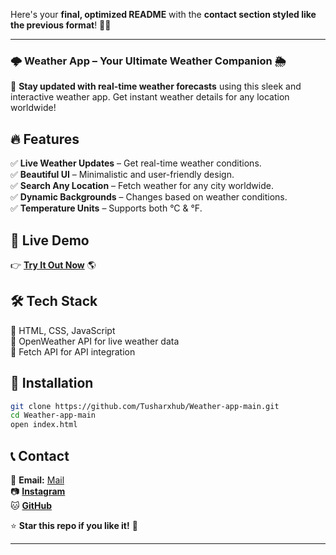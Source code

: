 Here's your **final, optimized README** with the **contact section styled like the previous format**! 🚀🔥  

---

### 🌩️ **Weather App** – Your Ultimate Weather Companion 🌦️  


🚀 **Stay updated with real-time weather forecasts** using this sleek and interactive weather app. Get instant weather details for any location worldwide!  

## 🔥 **Features**  
✅ **Live Weather Updates** – Get real-time weather conditions.  
✅ **Beautiful UI** – Minimalistic and user-friendly design.  
✅ **Search Any Location** – Fetch weather for any city worldwide.  
✅ **Dynamic Backgrounds** – Changes based on weather conditions.  
✅ **Temperature Units** – Supports both °C & °F.  

## 🎥 **Live Demo**  
👉 **[Try It Out Now](https://weather-app-sigma-ochre.vercel.app/)** 🌎  

## 🛠️ **Tech Stack**  
🔹 HTML, CSS, JavaScript  
🔹 OpenWeather API for live weather data  
🔹 Fetch API for API integration  

## 🚀 **Installation**  
```bash
git clone https://github.com/Tusharxhub/Weather-app-main.git
cd Weather-app-main
open index.html
```

## 📞 **Contact**  
📩 **Email:** [Mail](mailto:t.k.d.dey2033929837@gmail.com)  
📷 **[Instagram](https://www.instagram.com/tushardevx01/)**  
🐱 **[GitHub](https://github.com/Tusharxhub)**  

⭐ **Star this repo if you like it!** 🚀  

---

